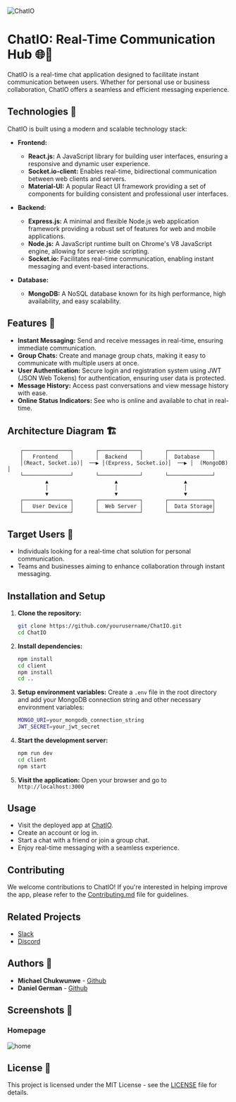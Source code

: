 ![ChatIO](https://github.com/germanchuks/ChatIO/assets/chat-io-logo)

# ChatIO: Real-Time Communication Hub 🌐💬

ChatIO is a real-time chat application designed to facilitate instant communication between users. Whether for personal use or business collaboration, ChatIO offers a seamless and efficient messaging experience.

## Technologies 🚀

ChatIO is built using a modern and scalable technology stack:

- **Frontend:**
  - **React.js:** A JavaScript library for building user interfaces, ensuring a responsive and dynamic user experience.
  - **Socket.io-client:** Enables real-time, bidirectional communication between web clients and servers.
  - **Material-UI:** A popular React UI framework providing a set of components for building consistent and professional user interfaces.

- **Backend:**
  - **Express.js:** A minimal and flexible Node.js web application framework providing a robust set of features for web and mobile applications.
  - **Node.js:** A JavaScript runtime built on Chrome's V8 JavaScript engine, allowing for server-side scripting.
  - **Socket.io:** Facilitates real-time communication, enabling instant messaging and event-based interactions.

- **Database:**
  - **MongoDB:** A NoSQL database known for its high performance, high availability, and easy scalability.

## Features 🌟

- **Instant Messaging:** Send and receive messages in real-time, ensuring immediate communication.
- **Group Chats:** Create and manage group chats, making it easy to communicate with multiple users at once.
- **User Authentication:** Secure login and registration system using JWT (JSON Web Tokens) for authentication, ensuring user data is protected.
- **Message History:** Access past conversations and view message history with ease.
- **Online Status Indicators:** See who is online and available to chat in real-time.

## Architecture Diagram 🏗️

```
    ┌───────────────┐       ┌─────────────┐       ┌──────────────┐
    │   Frontend    │       │  Backend    │       │  Database    │
    │(React, Socket.io)│  ──▶ │(Express, Socket.io)│  ──▶ │  (MongoDB)   │
    └───────────────┘       └─────────────┘       └──────────────┘
            ▲                     ▲                     ▲
            │                     │                     │
            ▼                     ▼                     ▼
    ┌───────────────┐       ┌─────────────┐       ┌──────────────┐
    │   User Device │       │  Web Server │       │  Data Storage│
    └───────────────┘       └─────────────┘       └──────────────┘
```

## Target Users 🎯

- Individuals looking for a real-time chat solution for personal communication.
- Teams and businesses aiming to enhance collaboration through instant messaging.

## Installation and Setup

1. **Clone the repository:**
    ```sh
    git clone https://github.com/yourusername/ChatIO.git
    cd ChatIO
    ```

2. **Install dependencies:**
    ```sh
    npm install
    cd client
    npm install
    cd ..
    ```

3. **Setup environment variables:**
    Create a `.env` file in the root directory and add your MongoDB connection string and other necessary environment variables:
    ```sh
    MONGO_URI=your_mongodb_connection_string
    JWT_SECRET=your_jwt_secret
    ```

4. **Start the development server:**
    ```sh
    npm run dev
    cd client
    npm start
    ```

5. **Visit the application:**
    Open your browser and go to `http://localhost:3000`

## Usage

- Visit the deployed app at [ChatIO](https://chatio.onrender.com).
- Create an account or log in.
- Start a chat with a friend or join a group chat.
- Enjoy real-time messaging with a seamless experience.

## Contributing

We welcome contributions to ChatIO! If you're interested in helping improve the app, please refer to the [Contributing.md](CONTRIBUTING.md) file for guidelines.

## Related Projects

- [Slack](https://slack.com/)
- [Discord](https://discord.com/)

## Authors 👥

- **Michael Chukwunwe** - [Github](https://github.com/stuckwithprogression)
- **Daniel German** - [Github](https://github.com/germanchuks)

## Screenshots 📸

### Homepage
![home](https://github.com/germanchuks/ChatIO/assets/homepage-screenshot)


## License 📄

This project is licensed under the MIT License - see the [LICENSE](LICENSE) file for details.